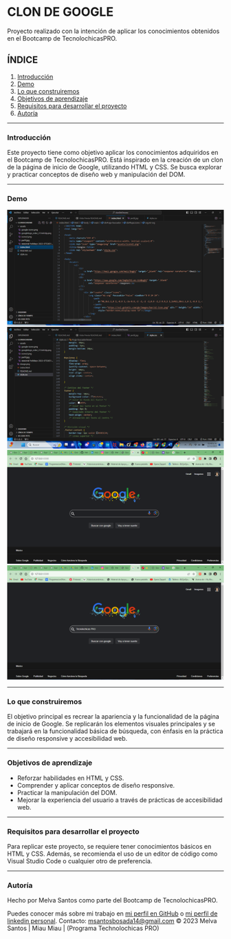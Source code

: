 # CLON DE GOOGLE

Proyecto realizado con la intención de aplicar los conocimientos obtenidos en el Bootcamp de TecnolochicasPRO.

## ÍNDICE
1. [Introducción](#introducción)
2. [Demo](#demo)
3. [Lo que construiremos](#lo-que-construiremos)
4. [Objetivos de aprendizaje](#objetivos-de-aprendizaje)
5. [Requisitos para desarrollar el proyecto](#requisitos-para-desarrollar-el-proyecto)
6. [Autoría](#autoría)


****
### Introducción

Este proyecto tiene como objetivo aplicar los conocimientos adquiridos en el Bootcamp de TecnolochicasPRO. Está inspirado en la creación de un clon de la página de inicio de Google, utilizando HTML y CSS. Se busca explorar y practicar conceptos de diseño web y manipulación del DOM.
****
### Demo
![Codigo Index](image.png)
![Codigo CSS](image-1.png)
![Pagina Funcionando](image-2.png)
![Pagina funcionando](image-3.png)


****
### Lo que construiremos

El objetivo principal es recrear la apariencia y la funcionalidad de la página de inicio de Google. Se replicarán los elementos visuales principales y se trabajará en la funcionalidad básica de búsqueda, con énfasis en la práctica de diseño responsive y accesibilidad web.
****
### Objetivos de aprendizaje

- Reforzar habilidades en HTML y CSS.
- Comprender y aplicar conceptos de diseño responsive.
- Practicar la manipulación del DOM.
- Mejorar la experiencia del usuario a través de prácticas de accesibilidad web.
****
### Requisitos para desarrollar el proyecto

Para replicar este proyecto, se requiere tener conocimientos básicos en HTML y CSS. Además, se recomienda el uso de un editor de código como Visual Studio Code o cualquier otro de preferencia.
****
### Autoría

Hecho por Melva Santos como parte del Bootcamp de TecnolochicasPRO.

Puedes conocer más sobre mi trabajo en [mi perfil en GitHub](https://github.com/MelvaBosada) o [mi perfil de linkedin personal](https://www.linkedin.com/in/melva-santos-2963b52a3/).
Contacto: msantosbosada14@gmail.com
© 2023 Melva Santos | Miau Miau | (Programa Technolochicas PRO)
